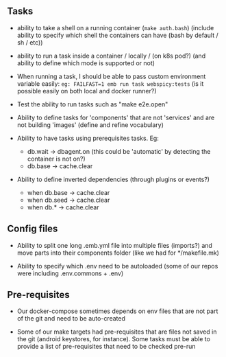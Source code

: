 ## Tasks

* ability to take a shell on a running container (`make auth.bash`) (include ability to specify which shell the containers can have (bash by default / sh / etc))

* ability to run a task inside a container / locally / (on k8s pod?) (and ability to define which mode is supported or not)

* When running a task, I should be able to pass custom environment variable easily: `eg: FAILFAST=1 emb run task webspicy:tests` (is it possible easily on both local and docker runner?)

* Test the ability to run tasks such as "make e2e.open"

* Ability to define tasks for 'components' that are not 'services' and are not building 'images' (define and refine vocabulary)

* Ability to have tasks using prerequisites tasks. Eg:
  * db.wait -> dbagent.on (this could be 'automatic' by detecting the container is not on?)
  * db.base -> cache.clear

* Ability to define inverted dependencies (through plugins or events?)
  * when db.base -> cache.clear
  * when db.seed -> cache.clear
  * when db.* -> cache.clear

## Config files

* Ability to split one long .emb.yml file into multiple files (imports?) and move parts into their components folder (like we had for */makefile.mk)

* Ability to specify which .env need to be autoloaded (some of our repos were including .env.commons + .env)

## Pre-requisites

* Our docker-compose sometimes depends on env files that are not part of the git and need to be auto-created

* Some of our make targets had pre-requisites that are files not saved in the git (android keystores, for instance). Some tasks must be able to provide a list of pre-requisites that need to be checked pre-run
